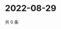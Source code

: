 # 2022-08-29

共 0 条

<!-- BEGIN WEIBO -->
<!-- 最后更新时间 Mon Aug 29 2022 12:12:16 GMT+0800 (China Standard Time) -->

<!-- END WEIBO -->
